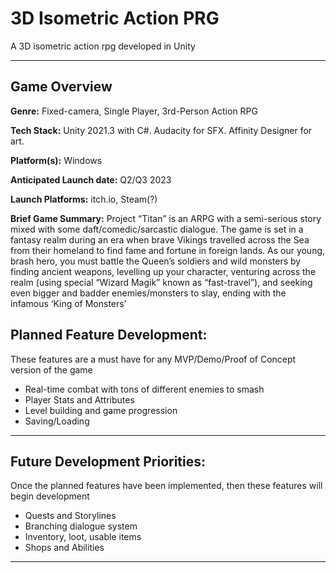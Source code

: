 # 3D Isometric Action PRG

A 3D isometric action rpg developed in Unity

---

## Game Overview

<b>Genre:</b> Fixed-camera, Single Player, 3rd-Person Action RPG

<b>Tech Stack:</b> Unity 2021.3 with C#. Audacity for SFX. Affinity Designer for art.

<b>Platform(s):</b> Windows

<b>Anticipated Launch date:</b> Q2/Q3 2023

<b>Launch Platforms:</b> itch.io, Steam(?)

<b>Brief Game Summary:</b> Project “Titan” is an ARPG with a semi-serious story mixed with some daft/comedic/sarcastic dialogue. The game is set in a fantasy realm during an era when brave Vikings travelled across the Sea from their homeland to find fame and fortune in foreign lands. As our young, brash hero, you must battle the Queen’s soldiers and wild monsters by finding ancient weapons, levelling up your character, venturing across the realm (using special “Wizard Magik” known as “fast-travel”), and seeking even bigger and badder enemies/monsters to slay, ending with the infamous ‘King of Monsters’

## Planned Feature Development:

These features are a must have for any MVP/Demo/Proof of Concept version of the game

- Real-time combat with tons of different enemies to smash  
- Player Stats and Attributes
- Level building and game progression
- Saving/Loading

---

## Future Development Priorities:

Once the planned features have been implemented, then these features will begin development

- Quests and Storylines
- Branching dialogue system
- Inventory, loot, usable items
- Shops and Abilities

---

